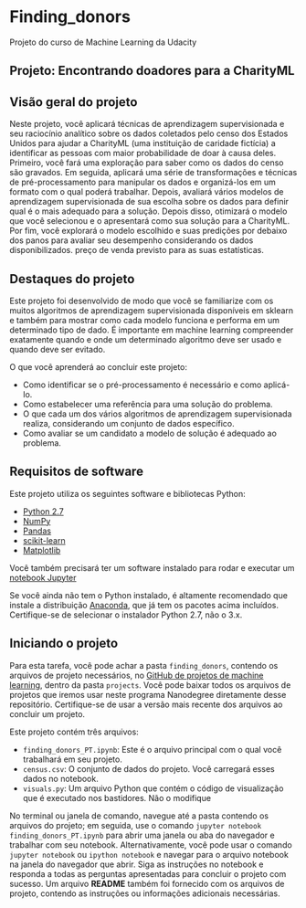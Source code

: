 # Finding_donors
Projeto do curso de Machine Learning da Udacity
## Projeto: Encontrando doadores para a CharityML

## Visão geral do projeto
Neste projeto, você aplicará técnicas de aprendizagem supervisionada e seu raciocínio analítico sobre os dados coletados pelo censo dos Estados Unidos para ajudar a CharityML (uma instituição de caridade fictícia) a identificar as pessoas com maior probabilidade de doar à causa deles. Primeiro, você fará uma exploração para saber como os dados do censo são gravados. Em seguida, aplicará uma série de transformações e técnicas de pré-processamento para manipular os dados e organizá-los em um formato com o qual poderá trabalhar. Depois, avaliará vários modelos de aprendizagem supervisionada de sua escolha sobre os dados para definir qual é o mais adequado para a solução. Depois disso, otimizará o modelo que você selecionou e o apresentará como sua solução para a CharityML. Por fim, você explorará o modelo escolhido e suas predições por debaixo dos panos para avaliar seu desempenho considerando os dados disponibilizados.
preço de venda previsto para as suas estatísticas.

## Destaques do projeto
Este projeto foi desenvolvido de modo que você se familiarize com os muitos algoritmos de aprendizagem supervisionada disponíveis em sklearn e também para mostrar como cada modelo funciona e performa em um determinado tipo de dado. É importante em machine learning compreender exatamente quando e onde um determinado algoritmo deve ser usado e quando deve ser evitado.

O que você aprenderá ao concluir este projeto:
- Como identificar se o pré-processamento é necessário e como aplicá-lo.
- Como estabelecer uma referência para uma solução do problema.
- O que cada um dos vários algoritmos de aprendizagem supervisionada realiza, considerando um conjunto de dados específico.
- Como avaliar se um candidato a modelo de solução é adequado ao problema.

## Requisitos de software

Este projeto utiliza os seguintes software e bibliotecas Python:

- [Python 2.7](https://www.python.org/download/releases/2.7/)
- [NumPy](http://www.numpy.org/)
- [Pandas](http://pandas.pydata.org/)
- [scikit-learn](http://scikit-learn.org/stable/)
- [Matplotlib](http://matplotlib.org/)

Você também precisará ter um software instalado para rodar e executar um [notebook Jupyter](http://ipython.org/notebook.html)

Se você ainda não tem o Python instalado, é altamente recomendado que instale a distribuição [Anaconda](http://continuum.io/downloads), que já tem os pacotes acima incluídos. Certifique-se de selecionar o instalador Python 2.7, não o 3.x.

## Iniciando o projeto

Para esta tarefa, você pode achar a pasta `finding_donors`, contendo os arquivos de projeto necessários, no [GitHub de projetos de machine learning](https://github.com/udacity/br-machine-learning), dentro da pasta `projects`. Você pode baixar todos os arquivos de projetos que iremos usar neste programa Nanodegree diretamente desse repositório. Certifique-se de usar a versão mais recente dos arquivos ao concluir um projeto.

Este projeto contém três arquivos:

- `finding_donors_PT.ipynb`: Este é o arquivo principal com o qual você trabalhará em seu projeto.
- `census.csv`: O conjunto de dados do projeto. Você carregará esses dados no notebook.
- `visuals.py`: Um arquivo Python que contém o código de visualização que é executado nos bastidores. Não o modifique

No terminal ou janela de comando, navegue até a pasta contendo os arquivos do projeto; em seguida, use o comando `jupyter notebook finding_donors_PT.ipynb` para abrir uma janela ou aba do navegador e trabalhar com seu notebook. Alternativamente, você pode usar o comando `jupyter notebook` ou `ipython notebook` e navegar para o arquivo notebook na janela do navegador que abrir. Siga as instruções no notebook e responda a todas as perguntas apresentadas para concluir o projeto com sucesso. Um arquivo **README** também foi fornecido com os arquivos de projeto, contendo as instruções ou informações adicionais necessárias. 
